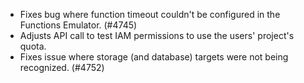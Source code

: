 - Fixes bug where function timeout couldn't be configured in the Functions Emulator. (#4745)
- Adjusts API call to test IAM permissions to use the users' project's quota.
- Fixes issue where storage (and database) targets were not being recognized. (#4752)
